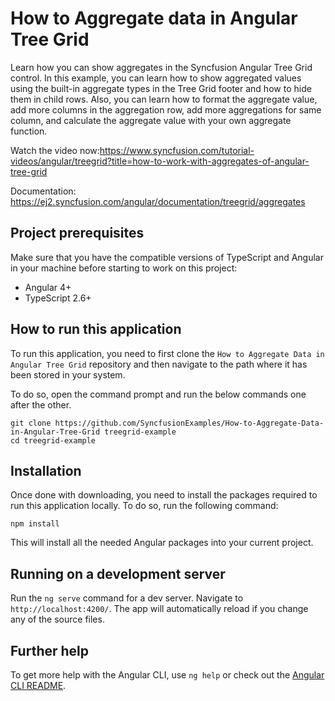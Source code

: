 # How to Aggregate data in Angular Tree Grid
Learn how you can show aggregates in the Syncfusion Angular Tree Grid control.
In this example, you can learn how to show aggregated values using the built-in aggregate types in the Tree Grid footer and how to hide them in child rows. Also, you can learn how to format the aggregate value, add more columns in the aggregation row, add more aggregations for same column, and calculate the aggregate value with your own aggregate function.

Watch the video now:https://www.syncfusion.com/tutorial-videos/angular/treegrid?title=how-to-work-with-aggregates-of-angular-tree-grid

Documentation: https://ej2.syncfusion.com/angular/documentation/treegrid/aggregates 

## Project prerequisites
Make sure that you have the compatible versions of TypeScript and Angular in your machine before starting to work on this project:
* Angular 4+
* TypeScript 2.6+

## How to run this application
To run this application, you need to first clone the `How to Aggregate Data in Angular Tree Grid` repository and then navigate to the path where it has been stored in your system.

To do so, open the command prompt and run the below commands one after the other.

```
git clone https://github.com/SyncfusionExamples/How-to-Aggregate-Data-in-Angular-Tree-Grid treegrid-example
cd treegrid-example
```

## Installation
Once done with downloading, you need to install the packages required to run this application locally. To do so, run the following command:

```
npm install
```
This will install all the needed Angular packages into your current project.

## Running on a development server
Run the `ng serve` command for a dev server. Navigate to `http://localhost:4200/`. The app will automatically reload if you change any of the source files.

## Further help

To get more help with the Angular CLI, use `ng help` or check out the [Angular CLI README](https://github.com/angular/angular-cli/blob/master/README.md).
